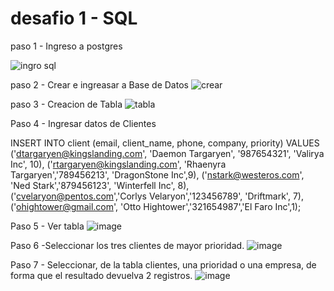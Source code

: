 # desafio 1 - SQL

paso 1 - Ingreso a postgres

![ingro sql](https://user-images.githubusercontent.com/95989282/198815422-b032836f-41e4-47c3-8aa0-cfb673e1b703.png)

paso 2 - Crear e ingreasar a Base de Datos 
![crear](https://user-images.githubusercontent.com/95989282/198815453-ed081a81-7516-4917-bacf-c15ced1819f2.png)

paso 3 - Creacion de Tabla 
![tabla](https://user-images.githubusercontent.com/95989282/198815491-8d48c4aa-30a6-491a-ac16-694438c1bdff.png)

Paso 4 - Ingresar datos de Clientes

INSERT INTO client (email, client_name, phone, company, priority) VALUES ('dtargaryen@kingslanding.com', 'Daemon Targaryen', '987654321', 'Valirya Inc', 10), 
('rtargaryen@kingslanding.com', 'Rhaenyra Targaryen','789456213', 'DragonStone Inc',9), ('nstark@westeros.com', 'Ned Stark','879456123', 'Winterfell Inc', 8), 
('cvelaryon@pentos.com','Corlys Velaryon','123456789', 'Driftmark', 7),('ohightower@gmail.com', 'Otto Hightower','321654987','El Faro Inc',1);

Paso 5 - Ver tabla 
![image](https://user-images.githubusercontent.com/95989282/198815603-5826de72-a039-4952-abb9-43641b24587d.png)

Paso 6 -Seleccionar los tres clientes de mayor prioridad.
![image](https://user-images.githubusercontent.com/95989282/198815630-0b9a8cae-e84a-489e-b127-bd47876c9327.png)

Paso 7 - Seleccionar, de la tabla clientes, una prioridad o una empresa, de forma que el resultado devuelva 2 registros.
![image](https://user-images.githubusercontent.com/95989282/198815650-5d65902d-73a8-4bc5-8846-238888b50535.png)
